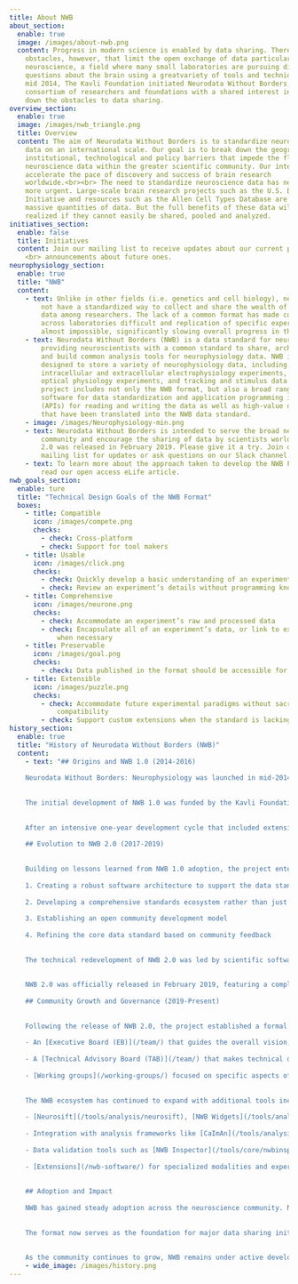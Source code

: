 ```yaml
---
title: About NWB
about_section:
  enable: true
  image: /images/about-nwb.png
  content: Progress in modern science is enabled by data sharing. There are major
    obstacles, however, that limit the open exchange of data particularly in
    neuroscience, a field where many small laboratories are pursuing diverse
    questions about the brain using a greatvariety of tools and techniques. In
    mid 2014, The Kavli Foundation initiated Neurodata Without Borders, a
    consortium of researchers and foundations with a shared interest in breaking
    down the obstacles to data sharing.
overview_section:
  enable: true
  image: /images/nwb_triangle.png
  title: Overview
  content: The aim of Neurodata Without Borders is to standardize neuroscience
    data on an international scale. Our goal is to break down the geographic,
    institutional, technological and policy barriers that impede the flow of
    neuroscience data within the greater scientific community. Our intent is to
    accelerate the pace of discovery and success of brain research
    worldwide.<br><br> The need to standardize neuroscience data has never been
    more urgent. Large-scale brain research projects such as the U.S. BRAIN
    Initiative and resources such as the Allen Cell Types Database are producing
    massive quantities of data. But the full benefits of these data will not be
    realized if they cannot easily be shared, pooled and analyzed.
initiatives_section:
  enable: false
  title: Initiatives
  content: Join our mailing list to receive updates about our current projects and
    <br> announcements about future ones.
neurophysiology_section:
  enable: true
  title: "NWB"
  content:
    - text: Unlike in other fields (i.e. genetics and cell biology), neuroscience does
        not have a standardized way to collect and share the wealth of existing
        data among researchers. The lack of a common format has made comparison
        across laboratories difficult and replication of specific experiments
        almost impossible, significantly slowing overall progress in the field.
    - text: Neurodata Without Borders (NWB) is a data standard for neurophysiology,
        providing neuroscientists with a common standard to share, archive, use,
        and build common analysis tools for neurophysiology data. NWB is
        designed to store a variety of neurophysiology data, including data from
        intracellular and extracellular electrophysiology experiments, data from
        optical physiology experiments, and tracking and stimulus data. The
        project includes not only the NWB format, but also a broad range of
        software for data standardization and application programming interfaces
        (APIs) for reading and writing the data as well as high-value datasets
        that have been translated into the NWB data standard.
    - image: /images/Neurophysiology-min.png
    - text: Neurodata Without Borders is intended to serve the broad neuroscience
        community and encourage the sharing of data by scientists worldwide. NWB
        2.0 was released in February 2019. Please give it a try. Join our
        mailing list for updates or ask questions on our Slack channel.
    - text: To learn more about the approach taken to develop the NWB Format, please
        read our open access eLife article.
nwb_goals_section:
  enable: ture
  title: "Technical Design Goals of the NWB Format"
  boxes:
    - title: Compatible
      icon: /images/compete.png
      checks:
        - check: Cross-platform
        - check: Support for tool makers
    - title: Usable
      icon: /images/click.png
      checks:
        - check: Quickly develop a basic understanding of an experiment and its
        - check: Review an experiment’s details without programming knowledge
    - title: Comprehensive
      icon: /images/neurone.png
      checks:
        - check: Accommodate an experiment’s raw and processed data
        - check: Encapsulate all of an experiment’s data, or link to external data sources
            when necessary
    - title: Preservable
      icon: /images/goal.png
      checks:
        - check: Data published in the format should be accessible for decades
    - title: Extensible
      icon: /images/puzzle.png
      checks:
        - check: Accommodate future experimental paradigms without sacrificing backwards
            compatibility
        - check: Support custom extensions when the standard is lacking
history_section:
  enable: true
  title: "History of Neurodata Without Borders (NWB)"
  content:
    - text: "## Origins and NWB 1.0 (2014-2016)
    
    Neurodata Without Borders: Neurophysiology was launched in mid-2014 as a collaborative initiative to develop a unified data format for cellular-based neurophysiology data. The Kavli Foundation played an important role in initiating this movement, bringing together key stakeholders to address the growing challenge of data interchange between laboratories.
    
    
    The initial development of NWB 1.0 was funded by the Kavli Foundation along with other industry partners and private foundations, with scientific leadership from key neuroscience laboratories: the Allen Institute for Brain Science (AIBS), the Svoboda Lab (Janelia Research Campus), the Meister Lab (Caltech), the Buzsáki Lab (NYU), and Fritz Sommer/Jeff Teeters (UC Berkeley, maintainers of CRCNS.org). This consortium approach ensured the format addressed real-world use cases from diverse experimental paradigms. The [first hackathon](/events/hck01-2014-janelia/) at Janelia initiated this collaborative effort.
    
    
    After an intensive one-year development cycle that included extensive testing with representative datasets, NWB 1.0 was released in 2015 as the first standardized format specifically designed for neurophysiology data. This work was showcased at the [second hackathon](/events/hck02-2015-janelia/) at Janelia.
    
    ## Evolution to NWB 2.0 (2017-2019)
    
    
    Building on lessons learned from NWB 1.0 adoption, the project entered a second phase with expanded leadership including Dr. Kris Bouchard, Dr. Oliver Rübel (Lawrence Berkeley National Laboratory, LBNL), Dr. Loren Frank (UCSF), and Dr. Edward Chang (UCSF). This phase began with the [third hackathon](/events/hck03-2017-janelia/) at Janelia and marked a significant shift in the project's approach, focusing on:
    
    1. Creating a robust software architecture to support the data standard
    
    2. Developing a comprehensive standards ecosystem rather than just a file format
    
    3. Establishing an open community development model
    
    4. Refining the core data standard based on community feedback
    
    
    The technical redevelopment of NWB 2.0 was led by scientific software engineers at LBNL, principally Dr. Oliver Rübel and Andrew Tritt, working in close collaboration with neuroscience laboratories and the broader community. This collaboration ensured the format remained scientifically relevant while gaining stronger software engineering foundations. A series of hackathons ([Seattle 2018](/events/hck04-2018-seattle/), [Berkeley 2018](/events/hck05-2018-berkeley/)) helped drive this development.
    
    
    NWB 2.0 was officially released in February 2019, featuring a completely redesigned architecture based on modern software development practices, enhanced extensibility through schema language, improved storage efficiency, and a comprehensive [Python API (PyNWB)](/tools/core/pynwb/) and [MATLAB API (MatNWB)](/tools/core/matnwb/) for programmatic interaction with NWB files. The [Janelia 2019 hackathon](/events/hck06-2019-janelia/) celebrated this milestone release.
    
    ## Community Growth and Governance (2019-Present)
    
    
    Following the release of NWB 2.0, the project established a formal [governance structure](/working-groups/) to ensure sustainability and community-driven development. This structure consists of:
    
    - An [Executive Board (EB)](/team/) that guides the overall vision, strategic roadmap, fundraising, and outreach
    
    - A [Technical Advisory Board (TAB)](/team/) that makes technical decisions and maintains the software ecosystem
    
    - [Working groups](/working-groups/) focused on specific aspects of the standard and its implementation
    
    
    The NWB ecosystem has continued to expand with additional tools including:
    
    - [Neurosift](/tools/analysis/neurosift), [NWB Widgets](/tools/analysis/nwbwidgets) and [NWB Explorer](/tools/analysis/nwbexplorer) for interactive visualizations of NWB data
    
    - Integration with analysis frameworks like [CaImAn](/tools/analysis/caiman), [suite2p](/tools/analysis/suite2p), and [SpikeInterface](/tools/analysis/spikeinterface)
    
    - Data validation tools such as [NWB Inspector](/tools/core/nwbinspector) to ensure format compliance
    
    - [Extensions](/nwb-software/) for specialized modalities and experimental paradigms
    
    
    ## Adoption and Impact
    
    NWB has gained steady adoption across the neuroscience community. Notable users include the Allen Institute for Brain Science (which has released extensive datasets in NWB format), as well as the Bouchard lab (LBNL/UCB), Svoboda lab, Meister lab, Frank lab (UCSF), Chang lab (UCSF), and many others.
    
    
    The format now serves as the foundation for major data sharing initiatives, including the BRAIN Initiative archives and the [DANDI (Distributed Archives for Neurophysiology Data Integration)](/online-resources/) project, which leverages NWB as its primary data format. This adoption has facilitated unprecedented data sharing across laboratories, accelerating discovery and collaboration in neurophysiology research. For more information, see our [publications](/publications/papers/) and [grants and projects](/grants-and-projects/).
    
    
    As the community continues to grow, NWB remains under active development, with regular releases addressing new use cases, experimental modalities, and integration with emerging technologies in neuroscience research. Join us at our [upcoming events](/events/) to learn more and contribute to the project."
    - wide_image: /images/history.png
---
```

